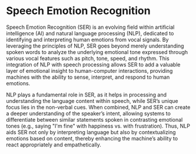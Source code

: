 # Speech Emotion Recognition
Speech Emotion Recognition (SER) is an evolving field within artificial intelligence (AI) and natural language processing (NLP), dedicated to identifying and interpreting human emotions from vocal signals. By leveraging the principles of NLP, SER goes beyond merely understanding spoken words to analyze the underlying emotional tone expressed through various vocal features such as pitch, tone, speed, and rhythm. This integration of NLP with speech processing allows SER to add a valuable layer of emotional insight to human-computer interactions, providing machines with the ability to sense, interpret, and respond to human emotions.

NLP plays a fundamental role in SER, as it helps in processing and understanding the language content within speech, while SER’s unique focus lies in the non-verbal cues. When combined, NLP and SER can create a deeper understanding of the speaker’s intent, allowing systems to differentiate between similar statements spoken in contrasting emotional tones (e.g., saying "I'm fine" with happiness vs. with frustration). Thus, NLP aids SER not only by interpreting language but also by contextualizing emotions based on content, thereby enhancing the machine’s ability to react appropriately and empathetically.
